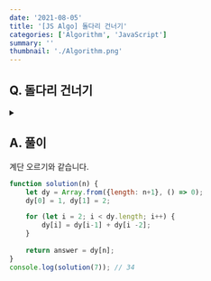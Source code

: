 ```yaml
---
date: '2021-08-05'
title: '[JS Algo] 돌다리 건너기'
categories: ['Algorithm', 'JavaScript']
summary: ''
thumbnail: './Algorithm.png'
---
```


## Q. 돌다리 건너기

<details>
<summary></summary>
<div markdown="1">       
돌다리를 건널 때, 한 번에 한 칸 또는 두 칸씩 건너뛰면서 돌다리를 건널 수 있습니다. 돌다리를 통해 개울을 건너는 방법은 몇 가지인지 반환해야 합니다.
</div>
</details>

## A. 풀이
계단 오르기와 같습니다.

```javascript
function solution(n) {
    let dy = Array.from({length: n+1}, () => 0);
    dy[0] = 1, dy[1] = 2;

    for (let i = 2; i < dy.length; i++) {
        dy[i] = dy[i-1] + dy[i -2];
    }
    
    return answer = dy[n];
}
console.log(solution(7)); // 34
```